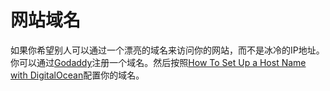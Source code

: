 # 网站域名
如果你希望别人可以通过一个漂亮的域名来访问你的网站，而不是冰冷的IP地址。你可以通过[Godaddy](https://www.godaddy.com/?countryview=1)注册一个域名。然后按照[How To Set Up a Host Name with DigitalOcean](https://www.digitalocean.com/community/tutorials/how-to-set-up-a-host-name-with-digitalocean)配置你的域名。
